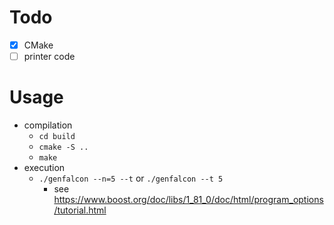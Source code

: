  # Todo
 - [x] CMake
 - [ ] printer code
 
 # Usage
 - compilation
   - `cd build`
   - `cmake -S ..`
   - `make`
 - execution
   - `./genfalcon --n=5 --t` or `./genfalcon --t 5`
     - see https://www.boost.org/doc/libs/1_81_0/doc/html/program_options/tutorial.html
